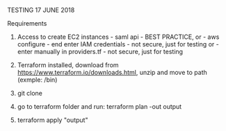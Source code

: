 TESTING 17 JUNE 2018

Requirements
  1) Access to create EC2 instances  - saml api - BEST PRACTICE,
                                          or
                                     - aws configure - end enter IAM credentials  - not secure, just for testing
                                          or
                                     - enter manually in providers.tf  - not secure, just for testing 
                                      
  2) Terraform installed, download from https://www.terraform.io/downloads.html, unzip and move to path (exmple: /bin)
  
  3) git clone 
  
  4) go to terraform folder and run: terraform plan -out output
  5) terraform apply "output"

